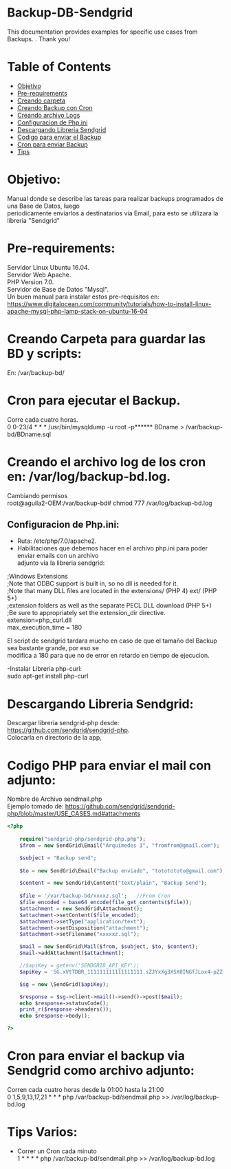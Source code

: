 # Backup-DB-Sendgrid


This documentation provides examples for specific use cases from Backups. 
. Thank you!

# Table of Contents

* [Objetivo](#objetivo)
* [Pre-requirements](#requerimientos)
* [Creando carpeta](#creando1)
* [Creando Backup con Cron](#cron1)
* [Creando archivo Logs](#logs1)
* [Configuracion de Php.ini](#phpini)
* [Descargando Libreria Sendgrid](#sendgrid)
* [Codigo para enviar el Backup](#backup1)
* [Cron para enviar Backup](#cron2)
* [Tips](#tips)

<a name="objetivo"></a>
# Objetivo:  
Manual donde se describe las tareas  para realizar backups programados de una Base de Datos, luego  
periodicamente enviarlos a destinatarios via Email, para esto se utilizara la libreria "Sendgrid"

<a name="requerimientos"></a>
# Pre-requirements:  
Servidor Linux  Ubuntu 16.04.  
Servidor Web Apache.  
PHP Version 7.0.  
Servidor de Base de Datos "Mysql".  
Un buen manual para instalar estos pre-requisitos en:  
https://www.digitalocean.com/community/tutorials/how-to-install-linux-apache-mysql-php-lamp-stack-on-ubuntu-16-04



<a name="creando1"></a>
# Creando Carpeta para guardar las BD y scripts:
En: /var/backup-bd/


<a name="cron1"></a>
# Cron para ejecutar el Backup. 
Corre cada cuatro horas.  
0 0-23/4 * * * /usr/bin/mysqldump -u root -p****** BDname > /var/backup-bd/BDname.sql
 
<a name="logs1"></a>
# Creando el archivo log de los cron en: /var/log/backup-bd.log.  
Cambiando permisos  
root@aguila2-OEM:/var/backup-bd# chmod 777 /var/log/backup-bd.log



<a name="phpini"></a>
## Configuracion de Php.ini:  
- Ruta: /etc/php/7.0/apache2. 
- Habilitaciones que debemos hacer en el archivo php.ini para poder enviar emails con un archivo  
  adjunto via la libreria sendgrid:  
  


;Windows Extensions  
;Note that ODBC support is built in, so no dll is needed for it.  
;Note that many DLL files are located in the extensions/ (PHP 4) ext/ (PHP 5+)  
;extension folders as well as the separate PECL DLL download (PHP 5+)  
;Be sure to appropriately set the extension_dir directive.  
extension=php_curl.dll  
max_execution_time = 180  

El script de sendgrid tardara mucho en caso de que el tamaño del Backup sea bastante grande, por eso se  
modifica a 180 para que no de error en retardo en tiempo de ejecucion. 

-Instalar Libreria php-curl:  
sudo apt-get install php-curl


<a name="sendgrid"></a>
# Descargando Libreria Sendgrid:

Descargar libreria sendgrid-php desde:  
https://github.com/sendgrid/sendgrid-php.  
Colocarla en directorio de la app, 


<a name="backup1"></a>
# Codigo PHP para enviar el mail con adjunto:  
Nombre de Archivo sendmail.php  
Ejemplo tomado de: https://github.com/sendgrid/sendgrid-php/blob/master/USE_CASES.md#attachments

```php
<?php
	
	require("sendgrid-php/sendgrid-php.php");
	$from = new SendGrid\Email("Arquimedes I", "fromfrom@gmail.com");

	$subject = "Backup send";
	
	$to = new SendGrid\Email("Backup enviado", "tototototo@gmail.com");

	$content = new SendGrid\Content("text/plain", "Backup Send");
	
	$file = '/var/backup-bd/xxxxz.sql';   //From Cron
	$file_encoded = base64_encode(file_get_contents($file));
	$attachment = new SendGrid\Attachment();
	$attachment->setContent($file_encoded);
	$attachment->setType("application/text");
	$attachment->setDisposition("attachment");
	$attachment->setFilename("xxxxxz.sql");

	$mail = new SendGrid\Mail($from, $subject, $to, $content);
	$mail->addAttachment($attachment);

	//$apiKey = getenv('SENDGRID_API_KEY');
	$apiKey = 'SG.xVtTDBR_111111111111111111.sZJYxXg3XSX0INGfJLox4-pZZ-25DranfBUtbu4_gqQ';

	$sg = new \SendGrid($apiKey);

	$response = $sg->client->mail()->send()->post($mail);
	echo $response->statusCode();
	print_r($response->headers());
	echo $response->body();

?>

```


 
<a name="cron2"></a>
# Cron para enviar el backup via Sendgrid como archivo adjunto: 
Corren cada cuatro horas desde la 01:00 hasta la 21:00  
0 1,5,9,13,17,21 * * * php /var/backup-bd/sendmail.php >> /var/log/backup-bd.log


<a name="tips"></a>
# Tips Varios: 
- Correr un Cron cada minuto   
1 * * * * php /var/backup-bd/sendmail.php >> /var/log/backup-bd.log
